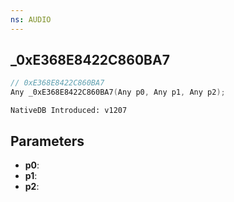 ```yaml
---
ns: AUDIO
---
```

## _0xE368E8422C860BA7

```c
// 0xE368E8422C860BA7
Any _0xE368E8422C860BA7(Any p0, Any p1, Any p2);
```

```
NativeDB Introduced: v1207
```

## Parameters
* **p0**:
* **p1**:
* **p2**:

